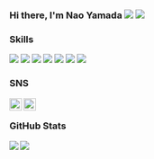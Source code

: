 ### Hi there, I'm Nao Yamada <img src="https://img.shields.io/badge/-PS4-003791?style=flat-square&logo=playstation&logoColor=white"/> <img src="https://img.shields.io/badge/-21-326295?style=flat-square&logo=FIFA&logoColor=white"/>

<!--
**naoymd/naoymd** is a ✨ _special_ ✨ repository because its `README.md` (this file) appears on your GitHub profile.

Here are some ideas to get you started:

- 🔭 I’m currently working on ...
- 🌱 I’m currently learning ...
- 👯 I’m looking to collaborate on ...
- 🤔 I’m looking for help with ...
- 💬 Ask me about ...
- 📫 How to reach me: ...
- 😄 Pronouns: ...
- ⚡ Fun fact: ...
-->

### Skills

<p>
<img src="https://img.shields.io/badge/-Python-3776AB?style=flat-square&logo=Python&logoColor=white"/>
<img src="https://img.shields.io/badge/-PyTorch-EE4C2C?style=flat-square&logo=PyTorch&logoColor=white"/>
<img src="https://img.shields.io/badge/-pandas-150458?style=flat-square&logo=pandas&logoColor=white"/>
<img src="https://img.shields.io/badge/-Django-092E20?style=flat-square&logo=Django&logoColor=white"/>
<img src="https://img.shields.io/badge/-Visual%20Studio%20Code-23A9F2?style=flat-square&logo=Visual%20Studio%20Code&logoColor=white"/>
<img src="https://img.shields.io/badge/-Vim-1572B6?style=flat-square&logo=Vim&logoColor=white"/>
<img src="https://img.shields.io/badge/-Github-181717?style=flat-square&logo=GitHub&logoColor=white"/>

<!--
<img src="https://img.shields.io/badge/-Git-F44D27?style=flat-square&logo=Git&logoColor=white"/>
<img src="https://img.shields.io/badge/-Docker-2496ED?style=flat-square&logo=Docker&logoColor=white"/>
-->
</p>
<!-- logoがアイコン
badgeが文字
-->

### SNS
[<img align="left" width="22px" src="https://cdn.jsdelivr.net/npm/simple-icons@v3/icons/twitter.svg" />][twitter]
[<img align="left" width="22px" src="https://cdn.jsdelivr.net/npm/simple-icons@v3/icons/instagram.svg" />][instagram]
<br />


### GitHub Stats

<img align="left" src="https://github-readme-stats.yiskw713.vercel.app/api?username=naoymd&count_private=true&show_icons=true&theme=tokyonight" />
<img src="https://github-readme-stats.yiskw713.vercel.app/api/top-langs/?username=naoymd&layout=default&theme=tokyonight" />

[twitter]: https://twitter.com/70snt_ny
[instagram]: https://www.instagram.com/70snt_ny/

